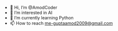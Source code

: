 - 👋 Hi, I’m @AmodCoder
- 👀 I’m interested in AI
- 🌱 I’m currently learning Python
- 📫 How to reach me-guptaamod2009@gmail.com 

<!---
AmodCoder/AmodCoder is a ✨ special ✨ repository because its `README.md` (this file) appears on your GitHub profile.
You can click the Preview link to take a look at your changes.
--->
